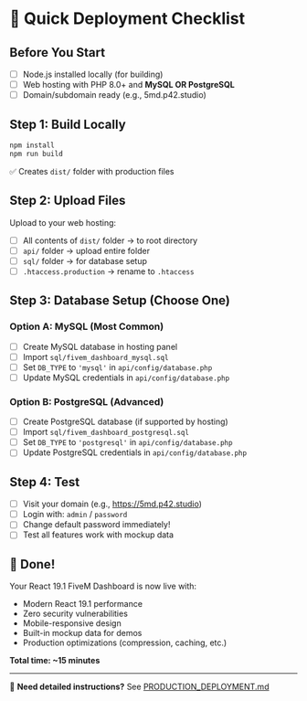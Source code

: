 # 🚀 Quick Deployment Checklist

## Before You Start
- [ ] Node.js installed locally (for building)
- [ ] Web hosting with PHP 8.0+ and **MySQL OR PostgreSQL**
- [ ] Domain/subdomain ready (e.g., 5md.p42.studio)

## Step 1: Build Locally
```bash
npm install
npm run build
```
✅ Creates `dist/` folder with production files

## Step 2: Upload Files
Upload to your web hosting:
- [ ] All contents of `dist/` folder → to root directory
- [ ] `api/` folder → upload entire folder
- [ ] `sql/` folder → for database setup
- [ ] `.htaccess.production` → rename to `.htaccess`

## Step 3: Database Setup (Choose One)

### Option A: MySQL (Most Common)
- [ ] Create MySQL database in hosting panel
- [ ] Import `sql/fivem_dashboard_mysql.sql`
- [ ] Set `DB_TYPE` to `'mysql'` in `api/config/database.php`
- [ ] Update MySQL credentials in `api/config/database.php`

### Option B: PostgreSQL (Advanced)
- [ ] Create PostgreSQL database (if supported by hosting)
- [ ] Import `sql/fivem_dashboard_postgresql.sql`
- [ ] Set `DB_TYPE` to `'postgresql'` in `api/config/database.php`
- [ ] Update PostgreSQL credentials in `api/config/database.php`

## Step 4: Test
- [ ] Visit your domain (e.g., https://5md.p42.studio)
- [ ] Login with: `admin` / `password`
- [ ] Change default password immediately!
- [ ] Test all features work with mockup data

## 🎉 Done!
Your React 19.1 FiveM Dashboard is now live with:
- Modern React 19.1 performance
- Zero security vulnerabilities
- Mobile-responsive design
- Built-in mockup data for demos
- Production optimizations (compression, caching, etc.)

**Total time: ~15 minutes**

---
📖 **Need detailed instructions?** See [PRODUCTION_DEPLOYMENT.md](PRODUCTION_DEPLOYMENT.md)
